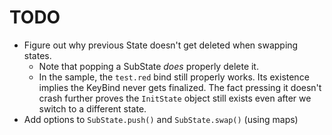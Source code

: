 # TODO

* Figure out why previous State doesn't get deleted when swapping states.
  * Note that popping a SubState *does* properly delete it.
  * In the sample, the `test.red` bind still properly works. Its existence
    implies the KeyBind never gets finalized. The fact pressing it doesn't crash
    further proves the `InitState` object still exists even after we switch to a
    different state.
* Add options to `SubState.push()` and `SubState.swap()` (using maps)
